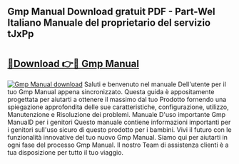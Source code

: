 ## Gmp Manual Download gratuit PDF - Part-Wel Italiano Manuale del proprietario del servizio tJxPp

# <h2><a href="http://dfbgpv.blite.top/?on=Gmp+Manual">🔗Download 👉🔴 Gmp Manual</a></h2>

[![Gmp Manual download](https://i.imgur.com/lujVjoI.png)](http://dfbgpv.blite.top/?on=Gmp+Manual)
Saluti e benvenuto nel manuale Dell'utente per il tuo Gmp Manual appena sincronizzato. Questa guida è appositamente progettata per aiutarti a ottenere il massimo dal tuo Prodotto fornendo una spiegazione approfondita delle sue caratteristiche, configurazione, utilizzo, Manutenzione e Risoluzione dei problemi. Manuale D'uso importante Gmp ManualD per i genitori Questo manuale contiene informazioni importanti per i genitori sull'uso sicuro di questo prodotto per i bambini. Vivi il futuro con le funzionalità innovative del tuo nuovo Gmp Manual. Siamo qui per aiutarti in ogni fase del processo Gmp Manual. Il nostro Team di assistenza clienti è a tua disposizione per tutto il tuo viaggio.
